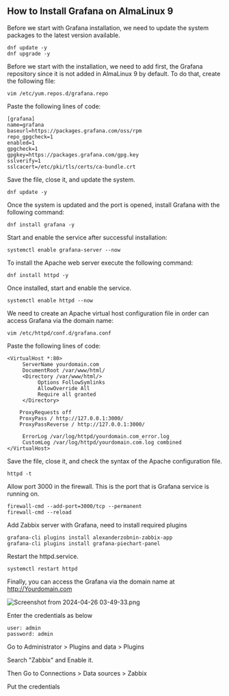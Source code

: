## How to Install Grafana on AlmaLinux 9


Before we start with Grafana installation, we need to update the system packages to the latest version available.
```angular2html
dnf update -y
dnf upgrade -y
```

Before we start with the installation, we need to add first, the Grafana repository since it is not added in AlmaLinux 9 by default. To do that, create the following file:
```angular2html
vim /etc/yum.repos.d/grafana.repo
```

Paste the following lines of code:
```angular2html
[grafana]
name=grafana
baseurl=https://packages.grafana.com/oss/rpm
repo_gpgcheck=1
enabled=1
gpgcheck=1
gpgkey=https://packages.grafana.com/gpg.key
sslverify=1
sslcacert=/etc/pki/tls/certs/ca-bundle.crt
```


Save the file, close it, and update the system.
```angular2html
dnf update -y
```

Once the system is updated and the port is opened, install Grafana with the following command:
```angular2html
dnf install grafana -y
```


Start and enable the service after successful installation:

```angular2html
systemctl enable grafana-server --now
```


To install the Apache web server execute the following command:
```angular2html
dnf install httpd -y
```


Once installed, start and enable the service.
```angular2html
systemctl enable httpd --now
```

We need to create an Apache virtual host configuration file in order can access Grafana via the domain name:
```angular2html
vim /etc/httpd/conf.d/grafana.conf
```

Paste the following lines of code:
```angular2html
<VirtualHost *:80>
     ServerName yourdomain.com
     DocumentRoot /var/www/html/
     <Directory /var/www/html/>
          Options FollowSymlinks
          AllowOverride All
          Require all granted
     </Directory>

    ProxyRequests off 
    ProxyPass / http://127.0.0.1:3000/ 
    ProxyPassReverse / http://127.0.0.1:3000/

     ErrorLog /var/log/httpd/yourdomain.com_error.log
     CustomLog /var/log/httpd/yourdomain.com.log combined
</VirtualHost>
```

Save the file, close it, and check the syntax of the Apache configuration file.
```angular2html
httpd -t
```




Allow port 3000 in the firewall. This is the port that is Grafana service is running on.
```angular2html
firewall-cmd --add-port=3000/tcp --permanent
firewall-cmd --reload
```


Add Zabbix server with Grafana, need to install required plugins
```angular2html
grafana-cli plugins install alexanderzobnin-zabbix-app
grafana-cli plugins install grafana-piechart-panel
```


Restart the httpd.service.
```angular2html
systemctl restart httpd
```



Finally, you can access the Grafana via the domain name at http://Yourdomain.com

![Screenshot from 2024-04-26 03-49-33.png](..%2F..%2FPictures%2FScreenshots%2FScreenshot%20from%202024-04-26%2003-49-33.png)

Enter the credentials as below
```angular2html
user: admin
password: admin
```

Go to Administrator > Plugins and data > Plugins

Search "Zabbix" and Enable it.


Then Go to Connections > Data sources > Zabbix

Put the credentials
